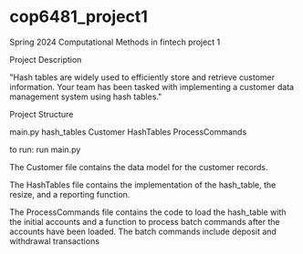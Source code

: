 # cop6481_project1
Spring 2024 Computational Methods in fintech project 1

Project Description

"Hash tables are widely used to efficiently store and retrieve customer information.
Your team has been tasked with implementing a customer data management system using hash tables."

Project Structure

main.py
hash_tables
    Customer
    HashTables
    ProcessCommands

to run:
    run main.py

The Customer file contains the data model for the customer records.

The  HashTables file contains the implementation of the hash_table, the resize,
    and a reporting function.

The ProcessCommands file contains the code to load the hash_table with the
    initial accounts and a function to process batch commands after the accounts
    have been loaded. The batch commands include deposit and withdrawal transactions
